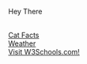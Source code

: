  <link rel="stylesheet" href="style.css" />


Hey There

<br><a href="zzArchive/CatFacts.htm">Cat Facts<a/>
<br><a href="WeatherTest.htm">Weather<a/>
<br><a href="https://www.w3schools.com/">Visit W3Schools.com!</a> 


